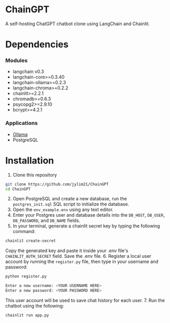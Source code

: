 # ChainGPT
A self-hosting ChatGPT chatbot clone using LangChain and Chainlit.

# Dependencies
### Modules
- langchain v0.3
- langchain-core>=0.3.40
- langchain-ollama>=0.2.3
- langchain-chroma>=0.2.2
- chainlit>=2.2.1
- chromadb>=0.6.3
- psycopg2>=2.9.10
- bcrypt>=4.2.1

### Applications
- [Ollama](https://ollama.com/download)
- PostgreSQL

# Installation
1. Clone this repository
```bash
git clone https://github.com/jylim21/ChainGPT
cd ChainGPT
```
2. Open PostgreSQL and create a new database, run the <code>postgres_init.sql</code> SQL script to initialize the database.
3. Open the <code>env_example.env</code> using any text editor.
4. Enter your Postgres user and database details into the <code>DB_HOST</code>, <code>DB_USER</code>, <code>DB_PASSWORD</code>, and <code>DB_NAME</code> fields.
5. In your terminal, generate a chainlit secret key by typing the following command:
```bash
chainlit create-secret
```
Copy the generated key and paste it inside your .env file's <code>CHAINLIT_AUTH_SECRET</code> field. Save the .env file.
6. Register a local user account by running the <code>register.py</code> file, then type in your username and password:
```bash
python register.py

Enter a new username: <YOUR USERNAME HERE>
Enter a new password: <YOUR PASSWORD HERE>
```
This user account will be used to save chat history for each user.
7. Run the chatbot using the following:
```bash
chainlit run app.py
```
